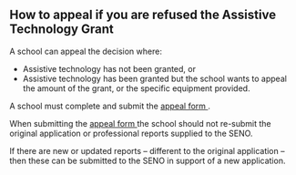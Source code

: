 ##  How to appeal if you are refused the Assistive Technology Grant

A school can appeal the decision where:

  * Assistive technology has not been granted, or 
  * Assistive technology has been granted but the school wants to appeal the amount of the grant, or the specific equipment provided. 

A school must complete and submit the [ appeal form
](https://www.gov.ie/pdf/38628/?page=1) .

When submitting the [ appeal form ](https://www.gov.ie/pdf/38628/?page=1) the
school should not re-submit the original application or professional reports
supplied to the SENO.

If there are new or updated reports – different to the original application –
then these can be submitted to the SENO in support of a new application.

